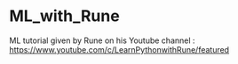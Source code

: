 # ML_with_Rune
ML tutorial given by Rune on his Youtube channel : https://www.youtube.com/c/LearnPythonwithRune/featured 
